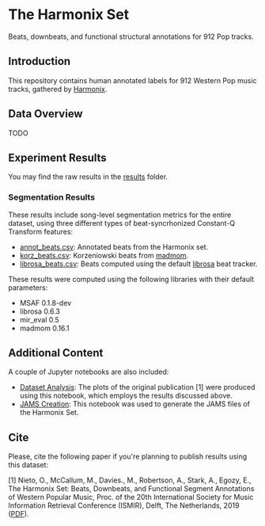 # The Harmonix Set

Beats, downbeats, and functional structural annotations for 912 Pop tracks.

## Introduction

This repository contains human annotated labels for 912 Western Pop music tracks, gathered by [Harmonix](https://www.harmonixmusic.com/games).

## Data Overview

TODO

## Experiment Results

You may find the raw results in the [results](https://github.com/urinieto/harmonixset/tree/master/results/) folder.

### Segmentation Results

These results include song-level segmentation metrics for the entire dataset, using three different types of beat-syncrhonized Constant-Q Transform features:

* [annot_beats.csv](https://github.com/urinieto/harmonixset/blob/master/results/segmentation/annot_beats.csv): Annotated beats from the Harmonix set.
* [korz_beats.csv](https://github.com/urinieto/harmonixset/blob/master/results/segmentation/korz_beats.csv): Korzeniowski beats from [madmom](https://github.com/CPJKU/madmom).
* [librosa_beats.csv](https://github.com/urinieto/harmonixset/blob/master/results/segmentation/librosa_beats.csv): Beats computed using the default [librosa](https://github.com/librosa/librosa) beat tracker.

These results were computed using the following libraries with their default parameters:

* MSAF 0.1.8-dev
* librosa 0.6.3
* mir\_eval 0.5
* madmom 0.16.1

## Additional Content

A couple of Jupyter notebooks are also included:

* [Dataset Analysis](https://github.com/urinieto/harmonixset/blob/master/notebooks/Dataset%20Analysis.ipynb): The plots of the original publication [1] were produced using this notebook, which employs the results discussed above.
* [JAMS Creation](https://github.com/urinieto/harmonixset/blob/master/notebooks/JAMS%20Creation.ipynb): This notebook was used to generate the JAMS files of the Harmonix Set.



## Cite

Please, cite the following paper if you're planning to publish results using this dataset:

[1] Nieto, O., McCallum, M., Davies., M., Robertson, A., Stark, A., Egozy, E., The Harmonix Set: Beats, Downbeats, and Functional Segment Annotations of Western Popular Music, Proc. of the 20th International Society for Music Information Retrieval Conference (ISMIR), Delft, The Netherlands, 2019 ([PDF](https://ccrma.stanford.edu/~urinieto/MARL/publications/ISMIR2019-Nieto-Harmonix.pdf)).
